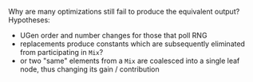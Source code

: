 Why are many optimizations still fail to produce the equivalent output? Hypotheses:

- UGen order and number changes for those that poll RNG
- replacements produce constants which are subsequently eliminated from participating in `Mix`?
- or two "same" elements from a `Mix` are coalesced into a single leaf node, thus changing its
  gain / contribution
